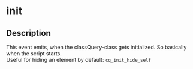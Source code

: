 # init

## Description

This event emits, when the classQuery-class gets initialized. So basically when the script starts.  
Useful for hiding an element by default: `cq_init_hide_self`